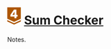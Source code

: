 # ![](../../../../assets/24q3/tier/2.svg) [Sum Checker](https://www.acmicpc.net/problem/31607)

Notes.